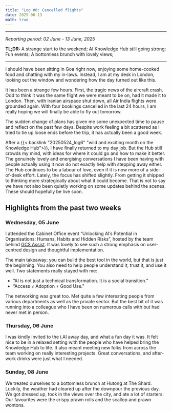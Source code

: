 ```yaml
---
title: "Log #8: Cancelled flights"
date: 2025-06-13
math: true
---
```


---
_Reporting period: 02 June - 13 June, 2025_

**TL;DR:** A strange start to the weekend; AI Knowledge Hub still going strong; Fun events; A bottomless brunch with lovely views;

---

I should have been sitting in Goa right now, enjoying some home-cooked food and chatting with my in-laws. Instead, I am at my desk in London, looking out the window and wondering how the day turned out like this.

It has been a strange few hours. First, the tragic news of the aircraft crash. Odd to think it was the same flight we were meant to be on, had it made it to London. Then, with Iranian airspace shut down, all Air India flights were grounded again. With four bookings cancelled in the last 24 hours, I am really hoping we will finally be able to fly out tomorrow.

The sudden change of plans has given me some unexpected time to pause and reflect on the past few days. Despite work feeling a bit scattered as I tried to tie up loose ends before the trip, it has actually been a good week.

After a {{< backlink "20250524_log6" "wild and exciting month on the Knowledge Hub">}}, I have finally returned to my day job. But the Hub still crowds my mind, with ideas for where it could go and how to make it better. The genuinely lovely and energising conversations I have been having with people actually using it now do not exactly help with stepping away either.
The Hub continues to be a labour of love, even if it is now more of a side-of-desk effort. Lately, the focus has shifted slightly. From getting it shipped to thinking more strategically about what it could become. That is not to say we have not also been quietly working on some updates behind the scenes. These should hopefully be live soon.

## Highlights from the past two weeks
### Wednesday, 05 June
I attended the Cabinet Office event “Unlocking AI’s Potential in Organisations: Humans, Habits and Hidden Risks”, hosted by the team behind [GCS Assist](https://ai.gov.uk/knowledge-hub/use-cases/gcs-assist/). It was lovely to see such a strong emphasis on user-centred design and thoughtful implementation.

The main takeaway: you can build the best tool in the world, but that is just the beginning. You also need to help people understand it, trust it, and use it well. Two statements really stayed with me:
* “AI is not just a technical transformation. It is a social transition.”
* “Access $\neq$ Adoption $\neq$ Good Use.”

The networking was great too. Met quite a few interesting people from various departments as well as the private sector. But the best bit of it was running into a colleague who I have been on numerous calls with but had never met in person.

### Thursday, 06 June
I was kindly invited to the i.AI away day, and what a fun day it was. It felt nice to be in a relaxed setting with the people who have helped bring the Knowledge Hub to life. It also meant meeting new folks from across the team working on really interesting projects. Great conversations, and after-work drinks were just what I needed.

### Sunday, 08 June
We treated ourselves to a bottomless brunch at Hutong at The Shard. Luckily, the weather had cleared up after the downpour the previous day. We got dressed up, took in the views over the city, and ate a lot of starters. Our favourites were the crispy prawn rolls and the scallop and prawn wontons.